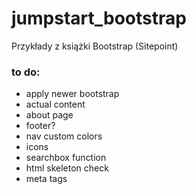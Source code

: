 # jumpstart_bootstrap 

Przykłady z książki Bootstrap (Sitepoint)

### to do:
* apply newer bootstrap
* actual content
* about page
* footer?
* nav custom colors
* icons
* searchbox function
* html skeleton check
* meta tags